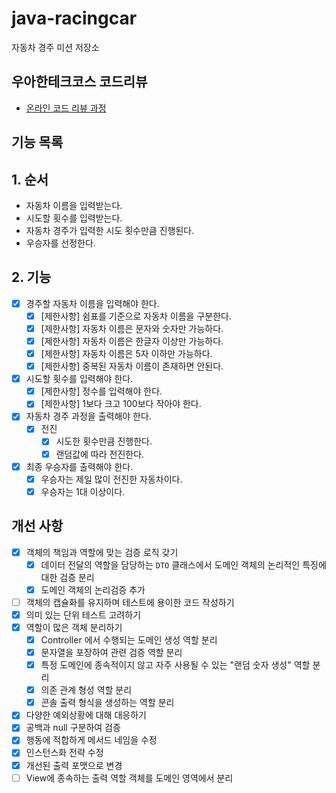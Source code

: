 # java-racingcar

자동차 경주 미션 저장소

## 우아한테크코스 코드리뷰

- [온라인 코드 리뷰 과정](https://github.com/woowacourse/woowacourse-docs/blob/master/maincourse/README.md)



## 기능 목록

## 1. 순서

- 자동차 이름을 입력받는다.
- 시도할 횟수를 입력받는다.
- 자동차 경주가 입력한 시도 횟수만큼 진행된다.
- 우승자를 선정한다.


## 2. 기능
  - [x] 경주할 자동차 이름을 입력해야 한다.
    - [x] [제한사항] 쉼표를 기준으로 자동차 이름을 구분한다.
    - [x] [제한사항] 자동차 이름은 문자와 숫자만 가능하다.
    - [x] [제한사항] 자동차 이름은 한글자 이상만 가능하다.
    - [x] [제한사항] 자동차 이름은 5자 이하만 가능하다.
    - [x] [제한사항] 중복된 자동차 이름이 존재하면 안된다.
  - [x] 시도할 횟수를 입력해야 한다.
    - [x] [제한사항] 정수를 입력해야 한다.
    - [x] [제한사항] 1보다 크고 100보다 작아야 한다.
  - [x] 자동차 경주 과정을 출력해야 한다.
    - [x] 전진
      - [x] 시도한 횟수만큼 진행한다.
      - [x] 랜덤값에 따라 전진한다.
  - [x] 최종 우승자를 출력해야 한다.
    - [x] 우승자는 제일 많이 전진한 자동차이다.
    - [x] 우승자는 1대 이상이다.

## 개선 사항
- [x] 객체의 책임과 역할에 맞는 검증 로직 갖기
  - [x] 데이터 전달의 역할을 담당하는 `DTO` 클래스에서 도메인 객체의 논리적인 특징에 대한 검증 분리
  - [x] 도메인 객체의 논리검증 추가
- [ ] 객체의 캡슐화를 유지하며 테스트에 용이한 코드 작성하기
- [x] 의미 있는 단위 테스트 고려하기
- [x] 역할이 많은 객체 분리하기
  - [x] Controller 에서 수행되는 도메인 생성 역할 분리
  - [x] 문자열을 포장하여 관련 검증 역할 분리
  - [x] 특정 도메인에 종속적이지 않고 자주 사용될 수 있는 "랜덤 숫자 생성" 역할 분리
  - [x] 의존 관계 형성 역할 분리
  - [x] 콘솔 출력 형식을 생성하는 역할 분리 
- [x] 다양한 예외상황에 대해 대응하기
- [x] 공백과 null 구분하여 검증
- [x] 행동에 적합하게 메서드 네임을 수정
- [x] 인스턴스화 전략 수정
- [x] 개선된 출력 포맷으로 변경
- [ ] View에 종속하는 출력 역할 객체를 도메인 영역에서 분리 
